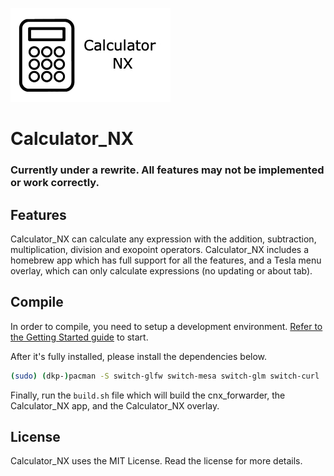 ![Icon photo for Calculator_NX](./resources/Calculator_NX.jpg)

# Calculator_NX

### Currently under a rewrite. All features may not be implemented or work correctly.

## Features

Calculator_NX can calculate any expression with the addition, subtraction, multiplication, division and exopoint operators.
Calculator_NX includes a homebrew app which has full support for all the features, and a Tesla menu overlay, which can only calculate expressions (no updating or about tab).

## Compile

In order to compile, you need to setup a development environment.
[Refer to the Getting Started guide](https://devkitpro.org/wiki/Getting_Started) to start.

After it's fully installed, please install the dependencies below.
```bash
(sudo) (dkp-)pacman -S switch-glfw switch-mesa switch-glm switch-curl
```

Finally, run the `build.sh` file which will build the cnx_forwarder, the Calculator_NX app, and the Calculator_NX overlay.

## License

Calculator_NX uses the MIT License. Read the license for more details.
